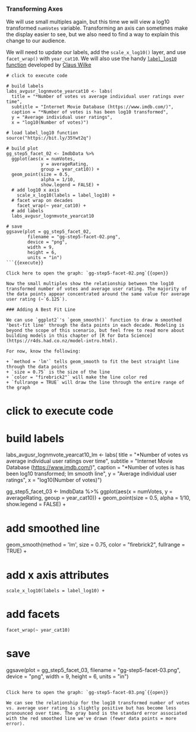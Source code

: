 ### Transforming Axes

We will use small multiples again, but this time we will view a log10 transformed `numVotes` variable. Transforming an axis can sometimes make the display easier to see, but we also need to find a way to explain this change to our audience. 

We will need to update our labels, add the `scale_x_log10()` layer, and use `facet_wrap()` with `year_cat10`. We will also use the handy [`label_log10` function](https://bit.ly/35Ywt2q) developed by [Claus Wilke](https://wilkelab.org/)


```
# click to execute code

# build labels
labs_avgusr_lognmvote_yearcat10 <- labs(
  title = "*Number of votes vs average individual user ratings over time",
  subtitle = "Internet Movie Database (https://www.imdb.com/)",
  caption = "*Number of votes is has been log10 transformed",
  y = "Average individual user ratings",
  x = "log10(Number of votes)")

# load label_log10 function 
source("https://bit.ly/35Ywt2q")

# build plot
gg_step5_facet_02 <- ImdbData %>%
  ggplot(aes(x = numVotes,
             y = averageRating,
             group = year_cat10)) +
  geom_point(size = 0.5,
             alpha = 1/10,
             show.legend = FALSE) +
  # add log10 x axis
    scale_x_log10(labels = label_log10) +
  # facet wrap on decades
    facet_wrap(~ year_cat10) +
  # add labels
  labs_avgusr_lognmvote_yearcat10

# save
ggsave(plot = gg_step5_facet_02,
        filename = "gg-step5-facet-02.png",
        device = "png",
        width = 9,
        height = 6,
        units = "in")
```{{execute}}

Click here to open the graph: `gg-step5-facet-02.png`{{open}} 

Now the small multiples show the relationship between the log10 transformed number of votes and average user rating. The majority of the data points appear concentrated around the same value for average user rating (~`6.125`).

### Adding A Best Fit Line 

We can use `ggplot2`'s `geom_smooth()` function to draw a smoothed 'best-fit line' through the data points in each decade. Modeling is beyond the scope of this scenario, but feel free to read more about building models in this chapter of [R for Data Science](https://r4ds.had.co.nz/model-intro.html).

For now, know the following:

+ `method = 'lm'` tells geom_smooth to fit the best straight line through the data points  
+ `size = 0.75` is the size of the line  
+ `color = "firebrick2"` will make the line color red  
+ `fullrange = TRUE` will draw the line through the entire range of the graph  

```
# click to execute code

#   build labels
labs_avgusr_lognmvote_yearcat10_lm <- labs(
  title = "*Number of votes vs average individual user ratings over time",
  subtitle = "Internet Movie Database (https://www.imdb.com/)",
  caption = "*Number of votes is has been log10 transformed; lm smooth line",
  y = "Average individual user ratings",
  x = "log10(Number of votes)")

gg_step5_facet_03 <- ImdbData %>%
  ggplot(aes(x = numVotes,
             y = averageRating,
             geoup = year_cat10)) +
  geom_point(size = 0.5,
              alpha = 1/10,
              show.legend = FALSE) +
  # add smoothed line
  geom_smooth(method = 'lm',
              size = 0.75,
              color = "firebrick2",
              fullrange = TRUE) +
  # add x axis attributes
    scale_x_log10(labels = label_log10) +
  # add facets
    facet_wrap(~ year_cat10)

# save
ggsave(plot = gg_step5_facet_03,
       filename = "gg-step5-facet-03.png",
        device = "png",
        width = 9,
        height = 6,
        units = "in")
```{{execute}}

Click here to open the graph: `gg-step5-facet-03.png`{{open}}

We can see the relationship for the log10 transformed number of votes vs. average user rating is slightly positive but has become less pronounced over time. The gray band is the standard error associated with the red smoothed line we've drawn (fewer data points = more error).
